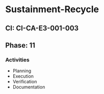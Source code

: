 # Sustainment-Recycle

## CI: CI-CA-E3-001-003
## Phase: 11

### Activities
- Planning
- Execution
- Verification
- Documentation
